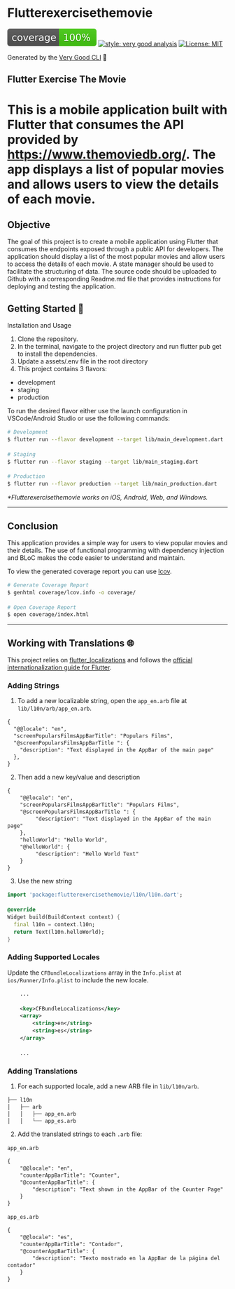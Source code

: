 # Flutterexercisethemovie

![coverage][coverage_badge]
[![style: very good analysis][very_good_analysis_badge]][very_good_analysis_link]
[![License: MIT][license_badge]][license_link]

Generated by the [Very Good CLI][very_good_cli_link] 🤖

Flutter Exercise The Movie
---

# This is a mobile application built with Flutter that consumes the API provided by https://www.themoviedb.org/. The app displays a list of popular movies and allows users to view the details of each movie.

## Objective
The goal of this project is to create a mobile application using Flutter that consumes the endpoints exposed through a public API for developers. The application should display a list of the most popular movies and allow users to access the details of each movie. A state manager should be used to facilitate the structuring of data. The source code should be uploaded to Github with a corresponding Readme.md file that provides instructions for deploying and testing the application.
 

## Getting Started 🚀

Installation and Usage

1. Clone the repository.
2. In the terminal, navigate to the project directory and run flutter pub get to install the 
   dependencies.
3. Update a assets/.env file in the root directory 
4. This project contains 3 flavors:

- development
- staging
- production

To run the desired flavor either use the launch configuration in VSCode/Android Studio or use the following commands:

```sh
# Development
$ flutter run --flavor development --target lib/main_development.dart

# Staging
$ flutter run --flavor staging --target lib/main_staging.dart

# Production
$ flutter run --flavor production --target lib/main_production.dart
```

_\*Flutterexercisethemovie works on iOS, Android, Web, and Windows._

---

## Conclusion
This application provides a simple way for users to view popular movies and their details. The use of functional programming with dependency injection and BLoC makes the code easier to understand and maintain.
 
To view the generated coverage report you can use [lcov](https://github.com/linux-test-project/lcov).

```sh
# Generate Coverage Report
$ genhtml coverage/lcov.info -o coverage/

# Open Coverage Report
$ open coverage/index.html
```

---

## Working with Translations 🌐

This project relies on [flutter_localizations][flutter_localizations_link] and follows the [official internationalization guide for Flutter][internationalization_link].

### Adding Strings

1. To add a new localizable string, open the `app_en.arb` file at `lib/l10n/arb/app_en.arb`.

```arb
{
  "@@locale": "en",
  "screenPopularsFilmsAppBarTitle": "Populars Films",
  "@screenPopularsFilmsAppBarTitle ": {
    "description": "Text displayed in the AppBar of the main page"
  },
}
```

2. Then add a new key/value and description

```arb
{
    "@@locale": "en",
    "screenPopularsFilmsAppBarTitle": "Populars Films",
    "@screenPopularsFilmsAppBarTitle ": {
         "description": "Text displayed in the AppBar of the main page"
    },
    "helloWorld": "Hello World",
    "@helloWorld": {
         "description": "Hello World Text"
    }
}
```

3. Use the new string

```dart
import 'package:flutterexercisethemovie/l10n/l10n.dart';

@override
Widget build(BuildContext context) {
  final l10n = context.l10n;
  return Text(l10n.helloWorld);
}
```

### Adding Supported Locales

Update the `CFBundleLocalizations` array in the `Info.plist` at `ios/Runner/Info.plist` to include the new locale.

```xml
    ...

    <key>CFBundleLocalizations</key>
	<array>
		<string>en</string>
		<string>es</string>
	</array>

    ...
```

### Adding Translations

1. For each supported locale, add a new ARB file in `lib/l10n/arb`.

```
├── l10n
│   ├── arb
│   │   ├── app_en.arb
│   │   └── app_es.arb
```

2. Add the translated strings to each `.arb` file:

`app_en.arb`

```arb
{
    "@@locale": "en",
    "counterAppBarTitle": "Counter",
    "@counterAppBarTitle": {
        "description": "Text shown in the AppBar of the Counter Page"
    }
}
```

`app_es.arb`

```arb
{
    "@@locale": "es",
    "counterAppBarTitle": "Contador",
    "@counterAppBarTitle": {
        "description": "Texto mostrado en la AppBar de la página del contador"
    }
}
```

[coverage_badge]: coverage_badge.svg
[flutter_localizations_link]: https://api.flutter.dev/flutter/flutter_localizations/flutter_localizations-library.html
[internationalization_link]: https://flutter.dev/docs/development/accessibility-and-localization/internationalization
[license_badge]: https://img.shields.io/badge/license-MIT-blue.svg
[license_link]: https://opensource.org/licenses/MIT
[very_good_analysis_badge]: https://img.shields.io/badge/style-very_good_analysis-B22C89.svg
[very_good_analysis_link]: https://pub.dev/packages/very_good_analysis
[very_good_cli_link]: https://github.com/VeryGoodOpenSource/very_good_cli
